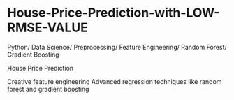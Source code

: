 # House-Price-Prediction-with-LOW-RMSE-VALUE
Python/ Data Science/ Preprocessing/ Feature Engineering/ Random Forest/ Gradient Boosting

House Price Prediction 

Creative feature engineering 
Advanced regression techniques like random forest and gradient boosting
